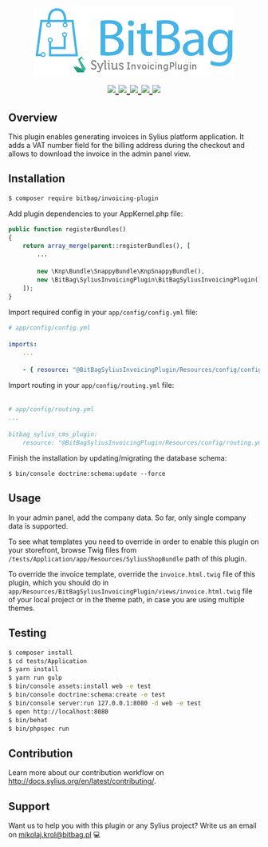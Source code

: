 <h1 align="center">
    <a href="http://bitbag.shop" target="_blank">
        <img src="https://raw.githubusercontent.com/bitbager/BitBagCommerceAssets/master/SyliusInvoicingPlugin.png" />
    </a>
    <br />
    <a href="https://packagist.org/packages/bitbag/invoicing-plugin" title="License" target="_blank">
        <img src="https://img.shields.io/packagist/l/bitbag/invoicing-plugin.svg" />
    </a>
    <a href="https://packagist.org/packages/bitbag/invoicing-plugin" title="Version" target="_blank">
        <img src="https://img.shields.io/packagist/v/bitbag/invoicing-plugin.svg" />
    </a>
    <a href="http://travis-ci.org/BitBagCommerce/SyliusInvoicingPlugin" title="Build status" target="_blank">
        <img src="https://img.shields.io/travis/BitBagCommerce/SyliusInvoicingPlugin/master.svg" />
    </a>
    <a href="https://scrutinizer-ci.com/g/BitBagCommerce/SyliusInvoicingPlugin/" title="Scrutinizer" target="_blank">
        <img src="https://img.shields.io/scrutinizer/g/BitBagCommerce/SyliusInvoicingPlugin.svg" />
    </a>
    <a href="https://packagist.org/packages/bitbag/invoicing-plugin" title="Total Downloads" target="_blank">
        <img src="https://poser.pugx.org/bitbag/invoicing-plugin/downloads" />
    </a>
</h1>


## Overview

This plugin enables generating invoices in Sylius platform application. It adds a VAT number field for the billing
address during the checkout and allows to download the invoice in the admin panel view. 

## Installation
```bash
$ composer require bitbag/invoicing-plugin
```
    
Add plugin dependencies to your AppKernel.php file:
```php
public function registerBundles()
{
    return array_merge(parent::registerBundles(), [
        ...
        
        new \Knp\Bundle\SnappyBundle\KnpSnappyBundle(),
        new \BitBag\SyliusInvoicingPlugin\BitBagSyliusInvoicingPlugin(),
    ]);
}
```

Import required config in your `app/config/config.yml` file:

```yaml
# app/config/config.yml

imports:
    ...
    
    - { resource: "@BitBagSyliusInvoicingPlugin/Resources/config/config.yml" }
```

Import routing in your `app/config/routing.yml` file:

```yaml

# app/config/routing.yml
...

bitbag_sylius_cms_plugin:
    resource: "@BitBagSyliusInvoicingPlugin/Resources/config/routing.yml"
```

Finish the installation by updating/migrating the database schema:
```
$ bin/console doctrine:schema:update --force
```

## Usage

In your admin panel, add the company data. So far, only single company data is supported. 

To see what templates you need to override in order to enable this plugin on your storefront, browse Twig files from 
`/tests/Application/app/Resources/SyliusShopBundle` path of this plugin. 

To override the invoice template, override the `invoice.html.twig` file of this plugin, which you should 
do in `app/Resources/BitBagSyliusInvoicingPlugin/views/invoice.html.twig` file of your local project or in the
theme path, in case you are using multiple themes. 

## Testing
```bash
$ composer install
$ cd tests/Application
$ yarn install
$ yarn run gulp
$ bin/console assets:install web -e test
$ bin/console doctrine:schema:create -e test
$ bin/console server:run 127.0.0.1:8080 -d web -e test
$ open http://localhost:8080
$ bin/behat
$ bin/phpspec run
```

## Contribution

Learn more about our contribution workflow on http://docs.sylius.org/en/latest/contributing/.

## Support

Want us to help you with this plugin or any Sylius project? Write us an email on mikolaj.krol@bitbag.pl :computer:
